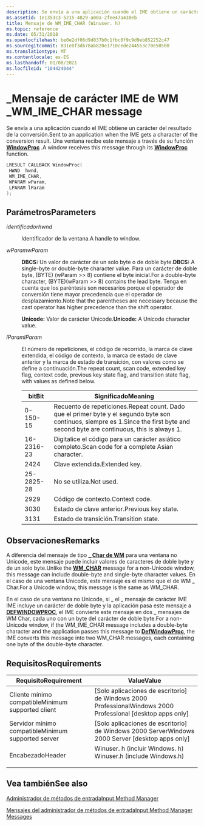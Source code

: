 ```yaml
---
description: Se envía a una aplicación cuando el IME obtiene un carácter del resultado de la conversión. Una ventana recibe este mensaje a través de su función WindowProc.
ms.assetid: 1e1353c3-5215-4829-a00a-2fee47a430eb
title: Mensaje de WM_IME_CHAR (Winuser. h)
ms.topic: reference
ms.date: 05/31/2018
ms.openlocfilehash: be0e2df06d9d837b0c1fbc0f9c9d9eb852252c47
ms.sourcegitcommit: 831e8f3db78ab820e1710cede244553c70e50500
ms.translationtype: MT
ms.contentlocale: es-ES
ms.lasthandoff: 01/08/2021
ms.locfileid: "104424044"
---
```

# <a name="wm_ime_char-message"></a><span data-ttu-id="cd086-104">\_Mensaje de carácter IME de WM \_</span><span class="sxs-lookup"><span data-stu-id="cd086-104">WM\_IME\_CHAR message</span></span>

<span data-ttu-id="cd086-105">Se envía a una aplicación cuando el IME obtiene un carácter del resultado de la conversión.</span><span class="sxs-lookup"><span data-stu-id="cd086-105">Sent to an application when the IME gets a character of the conversion result.</span></span> <span data-ttu-id="cd086-106">Una ventana recibe este mensaje a través de su función [**WindowProc**](/previous-versions/windows/desktop/legacy/ms633573(v=vs.85)) .</span><span class="sxs-lookup"><span data-stu-id="cd086-106">A window receives this message through its [**WindowProc**](/previous-versions/windows/desktop/legacy/ms633573(v=vs.85)) function.</span></span>


```C++
LRESULT CALLBACK WindowProc(
 HWND  hwnd,
 WM_IME_CHAR,
 WPARAM wParam,
 LPARAM lParam   
);
```



## <a name="parameters"></a><span data-ttu-id="cd086-107">Parámetros</span><span class="sxs-lookup"><span data-stu-id="cd086-107">Parameters</span></span>

<dl> <dt>

<span data-ttu-id="cd086-108">*identificador*</span><span class="sxs-lookup"><span data-stu-id="cd086-108">*hwnd*</span></span> 
</dt> <dd>

<span data-ttu-id="cd086-109">Identificador de la ventana.</span><span class="sxs-lookup"><span data-stu-id="cd086-109">A handle to window.</span></span>

</dd> <dt>

<span data-ttu-id="cd086-110">*wParam*</span><span class="sxs-lookup"><span data-stu-id="cd086-110">*wParam*</span></span> 
</dt> <dd>

<span data-ttu-id="cd086-111">**DBCS:** Un valor de carácter de un solo byte o de doble byte.</span><span class="sxs-lookup"><span data-stu-id="cd086-111">**DBCS:** A single-byte or double-byte character value.</span></span> <span data-ttu-id="cd086-112">Para un carácter de doble byte, (BYTE) (wParam >> 8) contiene el byte inicial.</span><span class="sxs-lookup"><span data-stu-id="cd086-112">For a double-byte character, (BYTE)(wParam >> 8) contains the lead byte.</span></span> <span data-ttu-id="cd086-113">Tenga en cuenta que los paréntesis son necesarios porque el operador de conversión tiene mayor precedencia que el operador de desplazamiento.</span><span class="sxs-lookup"><span data-stu-id="cd086-113">Note that the parentheses are necessary because the cast operator has higher precedence than the shift operator.</span></span>

<span data-ttu-id="cd086-114">**Unicode:** Valor de carácter Unicode.</span><span class="sxs-lookup"><span data-stu-id="cd086-114">**Unicode:** A Unicode character value.</span></span>

</dd> <dt>

<span data-ttu-id="cd086-115">*lParam*</span><span class="sxs-lookup"><span data-stu-id="cd086-115">*lParam*</span></span> 
</dt> <dd>

<span data-ttu-id="cd086-116">El número de repeticiones, el código de recorrido, la marca de clave extendida, el código de contexto, la marca de estado de clave anterior y la marca de estado de transición, con valores como se define a continuación.</span><span class="sxs-lookup"><span data-stu-id="cd086-116">The repeat count, scan code, extended key flag, context code, previous key state flag, and transition state flag, with values as defined below.</span></span>



| <span data-ttu-id="cd086-117">bit</span><span class="sxs-lookup"><span data-stu-id="cd086-117">Bit</span></span>   | <span data-ttu-id="cd086-118">Significado</span><span class="sxs-lookup"><span data-stu-id="cd086-118">Meaning</span></span>                                                                              |
|-------|--------------------------------------------------------------------------------------|
| <span data-ttu-id="cd086-119">0-15</span><span class="sxs-lookup"><span data-stu-id="cd086-119">0-15</span></span>  | <span data-ttu-id="cd086-120">Recuento de repeticiones.</span><span class="sxs-lookup"><span data-stu-id="cd086-120">Repeat count.</span></span> <span data-ttu-id="cd086-121">Dado que el primer byte y el segundo byte son continuos, siempre es 1.</span><span class="sxs-lookup"><span data-stu-id="cd086-121">Since the first byte and second byte are continuous, this is always 1.</span></span> |
| <span data-ttu-id="cd086-122">16-23</span><span class="sxs-lookup"><span data-stu-id="cd086-122">16-23</span></span> | <span data-ttu-id="cd086-123">Digitalice el código para un carácter asiático completo.</span><span class="sxs-lookup"><span data-stu-id="cd086-123">Scan code for a complete Asian character.</span></span>                                            |
| <span data-ttu-id="cd086-124">24</span><span class="sxs-lookup"><span data-stu-id="cd086-124">24</span></span>    | <span data-ttu-id="cd086-125">Clave extendida.</span><span class="sxs-lookup"><span data-stu-id="cd086-125">Extended key.</span></span>                                                                        |
| <span data-ttu-id="cd086-126">25-28</span><span class="sxs-lookup"><span data-stu-id="cd086-126">25-28</span></span> | <span data-ttu-id="cd086-127">No se utiliza.</span><span class="sxs-lookup"><span data-stu-id="cd086-127">Not used.</span></span>                                                                            |
| <span data-ttu-id="cd086-128">29</span><span class="sxs-lookup"><span data-stu-id="cd086-128">29</span></span>    | <span data-ttu-id="cd086-129">Código de contexto.</span><span class="sxs-lookup"><span data-stu-id="cd086-129">Context code.</span></span>                                                                        |
| <span data-ttu-id="cd086-130">30</span><span class="sxs-lookup"><span data-stu-id="cd086-130">30</span></span>    | <span data-ttu-id="cd086-131">Estado de clave anterior.</span><span class="sxs-lookup"><span data-stu-id="cd086-131">Previous key state.</span></span>                                                                  |
| <span data-ttu-id="cd086-132">31</span><span class="sxs-lookup"><span data-stu-id="cd086-132">31</span></span>    | <span data-ttu-id="cd086-133">Estado de transición.</span><span class="sxs-lookup"><span data-stu-id="cd086-133">Transition state.</span></span>                                                                    |



 

</dd> </dl>

## <a name="remarks"></a><span data-ttu-id="cd086-134">Observaciones</span><span class="sxs-lookup"><span data-stu-id="cd086-134">Remarks</span></span>

<span data-ttu-id="cd086-135">A diferencia del mensaje de tipo [**\_ Char de WM**](../inputdev/wm-char.md) para una ventana no Unicode, este mensaje puede incluir valores de caracteres de doble byte y de un solo byte.</span><span class="sxs-lookup"><span data-stu-id="cd086-135">Unlike the [**WM\_CHAR**](../inputdev/wm-char.md) message for a non-Unicode window, this message can include double-byte and single-byte character values.</span></span> <span data-ttu-id="cd086-136">En el caso de una ventana Unicode, este mensaje es el mismo que el de WM \_ Char.</span><span class="sxs-lookup"><span data-stu-id="cd086-136">For a Unicode window, this message is the same as WM\_CHAR.</span></span>

<span data-ttu-id="cd086-137">En el caso de una ventana no Unicode, si \_ el \_ mensaje de carácter IME IME incluye un carácter de doble byte y la aplicación pasa este mensaje a [**DEFWINDOWPROC**](/windows/desktop/api/winuser/nf-winuser-defwindowproca), el IME convierte este mensaje en dos \_ mensajes de WM Char, cada uno con un byte del carácter de doble byte.</span><span class="sxs-lookup"><span data-stu-id="cd086-137">For a non-Unicode window, if the WM\_IME\_CHAR message includes a double-byte character and the application passes this message to [**DefWindowProc**](/windows/desktop/api/winuser/nf-winuser-defwindowproca), the IME converts this message into two WM\_CHAR messages, each containing one byte of the double-byte character.</span></span>

## <a name="requirements"></a><span data-ttu-id="cd086-138">Requisitos</span><span class="sxs-lookup"><span data-stu-id="cd086-138">Requirements</span></span>



| <span data-ttu-id="cd086-139">Requisito</span><span class="sxs-lookup"><span data-stu-id="cd086-139">Requirement</span></span> | <span data-ttu-id="cd086-140">Value</span><span class="sxs-lookup"><span data-stu-id="cd086-140">Value</span></span> |
|-------------------------------------|----------------------------------------------------------------------------------------------------------|
| <span data-ttu-id="cd086-141">Cliente mínimo compatible</span><span class="sxs-lookup"><span data-stu-id="cd086-141">Minimum supported client</span></span><br/> | <span data-ttu-id="cd086-142">\[Solo aplicaciones de escritorio\] de Windows 2000 Professional</span><span class="sxs-lookup"><span data-stu-id="cd086-142">Windows 2000 Professional \[desktop apps only\]</span></span><br/>                                               |
| <span data-ttu-id="cd086-143">Servidor mínimo compatible</span><span class="sxs-lookup"><span data-stu-id="cd086-143">Minimum supported server</span></span><br/> | <span data-ttu-id="cd086-144">\[Solo aplicaciones de escritorio\] de Windows 2000 Server</span><span class="sxs-lookup"><span data-stu-id="cd086-144">Windows 2000 Server \[desktop apps only\]</span></span><br/>                                                     |
| <span data-ttu-id="cd086-145">Encabezado</span><span class="sxs-lookup"><span data-stu-id="cd086-145">Header</span></span><br/>                   | <dl> <span data-ttu-id="cd086-146"><dt>Winuser. h (incluir Windows. h)</dt></span><span class="sxs-lookup"><span data-stu-id="cd086-146"><dt>Winuser.h (include Windows.h)</dt></span></span> </dl> |



## <a name="see-also"></a><span data-ttu-id="cd086-147">Vea también</span><span class="sxs-lookup"><span data-stu-id="cd086-147">See also</span></span>

<dl> <dt>

[<span data-ttu-id="cd086-148">Administrador de métodos de entrada</span><span class="sxs-lookup"><span data-stu-id="cd086-148">Input Method Manager</span></span>](input-method-manager.md)
</dt> <dt>

[<span data-ttu-id="cd086-149">Mensajes del administrador de métodos de entrada</span><span class="sxs-lookup"><span data-stu-id="cd086-149">Input Method Manager Messages</span></span>](input-method-manager-messages.md)
</dt> </dl>

 

 
